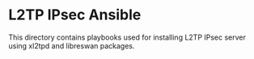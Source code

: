 # L2TP IPsec Ansible

This directory contains playbooks used for installing L2TP IPsec server using xl2tpd and libreswan packages.